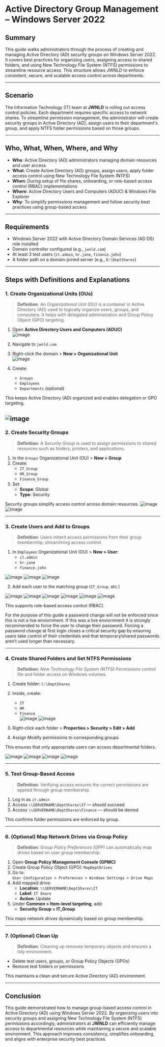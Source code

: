 # Active Directory Group Management – Windows Server 2022

## Summary

This guide walks administrators through the process of creating and managing Active Directory (AD) security groups on Windows Server 2022. It covers best practices for organizing users, assigning access to shared folders, and using New Technology File System (NTFS) permissions to streamline resource access. This structure allows JWNLD to enforce consistent, secure, and scalable access control across departments.

---

## Scenario

The Information Technology (IT) team at **JWNLD** is rolling out access control policies. Each department requires specific access to network shares. To streamline permission management, the administrator will create security groups in Active Directory (AD), assign users to their department's group, and apply NTFS folder permissions based on those groups.

---

## Who, What, When, Where, and Why

- **Who**: Active Directory (AD) administrators managing domain resources and user access  
- **What**: Create Active Directory (AD) groups, assign users, apply folder access control using New Technology File System (NTFS)  
- **When**: During setup of file shares, onboarding, or role-based access control (RBAC) implementations  
- **Where**: Active Directory Users and Computers (ADUC) & Windows File Explorer  
- **Why**: To simplify permissions management and follow security best practices using group-based access  

---

## Requirements

- Windows Server 2022 with Active Directory Domain Services (AD DS) role installed  
- Domain controller configured (e.g., `jwnld.com`)  
- At least 3 test users (`it.admin`, `hr.jane`, `finance.john`)  
- A folder path on a domain-joined server (e.g., `D:\DeptShares`)  

---

## Steps with Definitions and Explanations

### 1. Create Organizational Units (OUs)

> **Definition**: An *Organizational Unit (OU)* is a container in Active Directory (AD) used to logically organize users, groups, and computers. It helps with delegated administration and Group Policy Object (GPO) targeting.

1. Open **Active Directory Users and Computers (ADUC)**  
![image](https://github.com/user-attachments/assets/f2e29af1-b01c-4594-8004-7f58bdc6659b)

2. Navigate to `jwnld.com`  
3. Right-click the domain > **New > Organizational Unit**  
![image](https://github.com/user-attachments/assets/3992e280-91f7-4353-975e-b61aef7e8183)

4. Create:
   - `Groups`
   - `Employees`
   - `Departments` (optional)

This keeps Active Directory (AD) organized and enables delegation or GPO targeting.

![image](https://github.com/user-attachments/assets/2dc990ce-db4f-48e5-8a7f-c91de8b394a8)
---

### 2. Create Security Groups

> **Definition**: A *Security Group* is used to assign permissions to shared resources such as folders, printers, and applications.

1. In the `Groups` Organizational Unit (OU) > **New > Group**  
2. Create:
   - `IT_Group`
   - `HR_Group`
   - `Finance_Group`  
3. Set:
   - **Scope**: Global  
   - **Type**: Security  

Security groups simplify access control across domain resources.
![image](https://github.com/user-attachments/assets/0d8ffe41-36c1-4a5e-95c1-4a6878be928f)
![image](https://github.com/user-attachments/assets/39c33d80-9af6-40b4-b550-e45d48ee9917)

---

### 3. Create Users and Add to Groups

> **Definition**: Users inherit access permissions from their group membership, streamlining access control.

1. In `Employees` Organizational Unit (OU) > **New > User**:
   - `it.admin`
   - `hr.jane`
   - `finance.john`  

![image](https://github.com/user-attachments/assets/1941b051-2c8c-4d42-b844-eac567fe1537)
![image](https://github.com/user-attachments/assets/edc59540-f56c-49ae-b95a-a39d5ceebaf3)
![image](https://github.com/user-attachments/assets/c426e35a-0c7f-46ff-861c-1bb4886af84b)

2. Add each user to the matching group (`IT_Group`, etc.)

![image](https://github.com/user-attachments/assets/d74a66e2-e06e-4616-ac87-7f170cebdade)
![image](https://github.com/user-attachments/assets/709994a9-5205-4d8b-8b9d-10cf2357cf0d)
![image](https://github.com/user-attachments/assets/c3845f7c-2115-4bd3-ad59-96efea139ede)
![image](https://github.com/user-attachments/assets/7fad9769-1caa-447b-9e0c-b36519ed1da9)
![image](https://github.com/user-attachments/assets/b5731a69-2941-4b8f-bbca-7fa76e5d3557)
![image](https://github.com/user-attachments/assets/d86ee4aa-56d7-444b-89c7-7c71301478e9)



This supports role-based access control (RBAC).

For the purpose of this guide a password change will not be enforced since this is not a live enviornment. If this was a live enviornment it is strongly recommended to force the user to change their password. Forcing a password change at first login closes a critical security gap by ensuring users take control of their credentials and that temporary/shared passwords aren’t used longer than necessary.

---

### 4. Create Shared Folders and Set NTFS Permissions

> **Definition**: *New Technology File System (NTFS) Permissions* control file and folder access on Windows volumes.

1. Create folder: `C:\DeptShares`  
2. Inside, create:
   - `IT`
   - `HR`
   - `Finance`  
![image](https://github.com/user-attachments/assets/65b6cfe4-1504-4278-bf70-645df8352620)
![image](https://github.com/user-attachments/assets/cd8a341f-547b-458a-b8ae-411db072165d)

3. Right-click each folder > **Properties > Security > Edit > Add**  
4. Assign Modify permissions to corresponding groups

This ensures that only appropriate users can access departmental folders.

![image](https://github.com/user-attachments/assets/f61815b1-2b72-482f-b789-95715b0dd2a6)
![image](https://github.com/user-attachments/assets/2880f9de-47d9-4a1c-ad41-6fca1fe84797)
![image](https://github.com/user-attachments/assets/b05957fa-d615-4fb5-924a-1635367681c3)
![image](https://github.com/user-attachments/assets/92ccab65-bf39-492c-b414-fb9082c5cf74)

---

### 5. Test Group-Based Access

> **Definition**: Verifying access ensures the correct permissions are applied through group membership.

1. Log in as `it.admin`  
2. Access `\\SERVERNAME\DeptShares\IT` — should succeed  
3. Access `\\SERVERNAME\DeptShares\Finance` — should be denied

This confirms folder permissions are enforced by group.

---

### 6. (Optional) Map Network Drives via Group Policy

> **Definition**: *Group Policy Preferences (GPP)* can automatically map drives based on user group membership.

1. Open **Group Policy Management Console (GPMC)**  
2. Create Group Policy Object (GPO): `MapDeptDrives`  
3. Go to:  
   `User Configuration > Preferences > Windows Settings > Drive Maps`  
4. Add mapped drive:
   - **Location**: `\\SERVERNAME\DeptShares\IT`
   - **Label**: `IT Share`
   - **Action**: Update  
5. Under **Common > Item-level targeting**, add:
   - **Security Group = IT_Group**

This maps network drives dynamically based on group membership.

---

### 7. (Optional) Clean Up

> **Definition**: Cleaning up removes temporary objects and ensures a tidy environment.

- Delete test users, groups, or Group Policy Objects (GPOs)  
- Remove test folders or permissions  

This maintains a clean and secure Active Directory (AD) environment.

---

## Conclusion

This guide demonstrated how to manage group-based access control in Active Directory (AD) using Windows Server 2022. By organizing users into security groups and assigning New Technology File System (NTFS) permissions accordingly, administrators at **JWNLD** can efficiently manage access to departmental resources while maintaining a secure and scalable environment. This approach improves consistency, simplifies onboarding, and aligns with enterprise security best practices.

